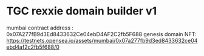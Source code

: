 # TGC rexxie domain builder v1

mumbai contract address : 0x07A277fB9d3Ed8433632Ce04ebD4AF2C2fb5F688
genesis domain NFT: https://testnets.opensea.io/assets/mumbai/0x07a277fb9d3ed8433632ce04ebd4af2c2fb5f688/0
